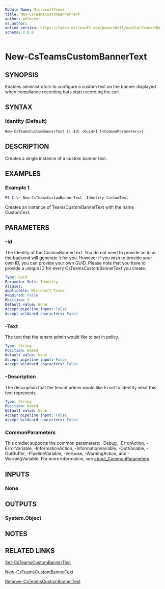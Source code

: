 ```yaml
---
Module Name: MicrosoftTeams
title: New-CsTeamsCustomBannerText
author: wblocker
ms.author: 
online version: https://learn.microsoft.com/powershell/module/teams/New-CsTeamsCustomBannerText
schema: 2.0.0
---
```


# New-CsTeamsCustomBannerText

## SYNOPSIS

Enables administrators to configure a custom text on the banner displayed when compliance recording bots start recording the call. 

## SYNTAX

### Identity (Default)
```
New-CsTeamsCustomBannerText [[-Id] <Guid>] [<CommonParameters>]
```

## DESCRIPTION

Creates a single instance of a custom banner text.

## EXAMPLES

### Example 1

```powershell
PS C:\> New-CsTeamsCustomBannerText -Identity CustomText
```

Creates an instance of TeamsCustomBannerText with the name CustomText.

## PARAMETERS

### -Id
The Identity of the CustomBannerText. You do not need to provide an Id as the backend will generate it for you. However if you wish to provide your own ID, you can provide your own GUID. Please note that you have to provide a unique ID for every CsTeamsCustomBannerText you create.

```yaml
Type: Guid
Parameter Sets: Identity
Aliases:
Applicable: Microsoft Teams
Required: False
Position: 1
Default value: None
Accept pipeline input: False
Accept wildcard characters: False
```

### -Text
The text that the tenant admin would like to set in policy.

```yaml
Type: String
Position: Named
Default value: None
Accept pipeline input: False
Accept wildcard characters: False
```

### -Description
The description that the tenant admin would like to set to identify what this text represents.

```yaml
Type: String
Position: Named
Default value: None
Accept pipeline input: False
Accept wildcard characters: False
```


### CommonParameters
This cmdlet supports the common parameters: -Debug, -ErrorAction, -ErrorVariable, -InformationAction, -InformationVariable, -OutVariable, -OutBuffer, -PipelineVariable, -Verbose, -WarningAction, and -WarningVariable. For more information, see [about_CommonParameters](https://go.microsoft.com/fwlink/?LinkID=113216).


## INPUTS

### None

## OUTPUTS

### System.Object
## NOTES

## RELATED LINKS

[Set-CsTeamsCustomBannerText](Set-CsTeamsCustomBannerText.md)

[New-CsTeamsCustomBannerText](New-CsTeamsCustomBannerText.md)

[Remove-CsTeamsCustomBannerText](Remove-CsTeamsCustomBannerText.md)
